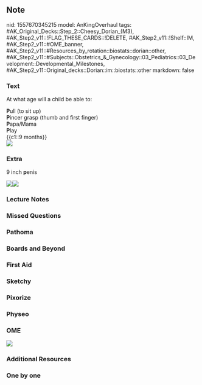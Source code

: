 ## Note
nid: 1557670345215
model: AnKingOverhaul
tags: #AK_Original_Decks::Step_2::Cheesy_Dorian_(M3), #AK_Step2_v11::!FLAG_THESE_CARDS::!DELETE, #AK_Step2_v11::!Shelf::IM, #AK_Step2_v11::#OME_banner, #AK_Step2_v11::#Resources_by_rotation::biostats::dorian::other, #AK_Step2_v11::#Subjects::Obstetrics_&_Gynecology::03_Pediatrics::03_Development::Developmental_Milestones, #AK_Step2_v11::Original_decks::Dorian::im::biostats::other
markdown: false

### Text
At what age will a child be able to:
<div>
  <b>P</b>ull (to sit up)
</div>
<div>
  <b>P</b>incer grasp (thumb and first finger)
</div>
<div>
  <b>P</b>apa/Mama
</div>
<div>
  <b>P</b>lay
</div>
<div>
  {{c1::9 months}}
</div>
<div><img src="Pincer-Grasp.jpg"></div>

### Extra
9 inch <b>p</b>enis
<div><img src="paste-3684867191603201.jpg"><img src=
"paste-3690923095490561.jpg"></div>

### Lecture Notes


### Missed Questions


### Pathoma


### Boards and Beyond


### First Aid


### Sketchy


### Pixorize


### Physeo


### OME
<div class="ome-widget">
  <a href="https://onlinemeded.org?ref=anki"><img src=
  "_OME_AnkiFlashcards_General_4.png"></a>
</div>

### Additional Resources


### One by one

